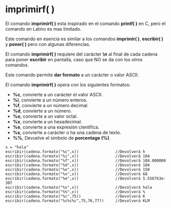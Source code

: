 # imprimirf( )

El comando **imprimirf( )** esta inspirado en el comando **printf( )** en C, pero el comando en Latino es mas limitado.

Este comando en esencia es similar a los comandos **imprimir( )**, **escribir( )** y **poner( )** pero con algunas diferencias.

El comando **imprimirf( )** requiere del carácter **\\n** al final de cada cadena para poner **escribir** en pantalla, caso que NO se da con los otros comandos.

Este comando permite **dar formato** a un carácter o valor ASCII.

El comando **imprimirf( )** opera con los siguientes formatos:

-   **%c**, convierte a un carácter el valor ASCII.
-   **%i**, convierte a un número enteros.
-   **%f**, convierte a un número decimal.
-   **%d**, convierte a un número.
-   **%o**, convierte a un valor octal.
-   **%x**, convierte a un hexadecimal.
-   **%e**, convierte a una expresión científica.
-   **%s**, convierte a carácter o ha una cadena de texto.
-   **%%**, Devuelve el simbolo de **porcentage (%)**.

```latino
x = "hola"
escribir(cadena.formato("%c",x))                //Devolverá h
escribir(cadena.formato("%i",x))                //Devolverá 104
escribir(cadena.formato("%f",x))                //Devolverá 104.000000
escribir(cadena.formato("%d",x))                //Devolverá 104
escribir(cadena.formato("%o",x))                //Devolverá 150
escribir(cadena.formato("%x",x))                //Devolverá 68
escribir(cadena.formato("%e",x))                //Devolverá 5.556763e-307
escribir(cadena.formato("%s",x))                //Devolverá hola
escribir(cadena.formato("%%",x))                //Devolverá %
escribir(cadena.formato("%c",75))               //Devolverá K
escribir(cadena.formato("%c%c%c",75,76,77))     //Devolverá KLM
```
